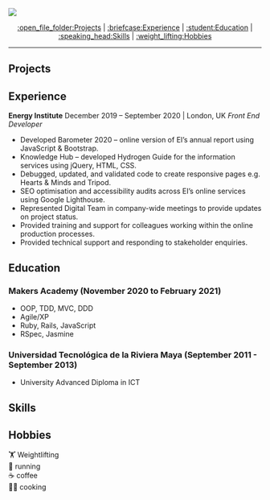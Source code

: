 
![](https://placehold.it/950x200/374c53/FFFFFF/?text=Javier+Lopez+Ramos)

<p align="center">
  <a href="#projects">:open_file_folder:Projects</a> | 
  <a href="#experience">:briefcase:Experience</a> |
  <a href="#education">:student:Education</a> |  
  <a href="#skills">:speaking_head:Skills</a> |  
  <a href="#hobbies">:weight_lifting:Hobbies</a </p>
<p>
  
---

## Projects

## Experience
**Energy Institute** December 2019 – September 2020 | London, UK
*Front End Developer*								  
- Developed Barometer 2020 – online version of EI’s annual report using JavaScript & Bootstrap.
- Knowledge Hub – developed Hydrogen Guide for the information services using jQuery, HTML, CSS.
- Debugged, updated, and validated code to create responsive pages e.g. Hearts & Minds and Tripod.
- SEO optimisation and accessibility audits across EI’s online services using Google Lighthouse.
- Represented Digital Team in company-wide meetings to provide updates on project status.
- Provided training and support for colleagues working within the online production processes.
- Provided technical support and responding to stakeholder enquiries.

## Education
### Makers Academy (November 2020 to February 2021)
- OOP, TDD, MVC, DDD
- Agile/XP
- Ruby, Rails, JavaScript
- RSpec, Jasmine
### Universidad Tecnológica de la Riviera Maya (September 2011 - September 2013)						        
- University Advanced Diploma in ICT

## Skills

## Hobbies
:weight_lifting: Weightlifting <br>
:running: running <br>
:coffee: coffee <br>
:man_cook: cooking <br>
